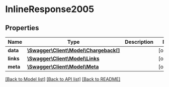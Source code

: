 # InlineResponse2005

## Properties
Name | Type | Description | Notes
------------ | ------------- | ------------- | -------------
**data** | [**\Swagger\Client\Model\Chargeback[]**](Chargeback.md) |  | [optional] 
**links** | [**\Swagger\Client\Model\Links**](Links.md) |  | [optional] 
**meta** | [**\Swagger\Client\Model\Meta**](Meta.md) |  | [optional] 

[[Back to Model list]](../../README.md#documentation-for-models) [[Back to API list]](../../README.md#documentation-for-api-endpoints) [[Back to README]](../../README.md)

